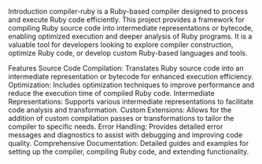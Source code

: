 Introduction
compiler-ruby is a Ruby-based compiler designed to process and execute Ruby code efficiently. This project provides a framework for compiling Ruby source code into intermediate representations or bytecode, enabling optimized execution and deeper analysis of Ruby programs. It is a valuable tool for developers looking to explore compiler construction, optimize Ruby code, or develop custom Ruby-based languages and tools.

Features
Source Code Compilation: Translates Ruby source code into an intermediate representation or bytecode for enhanced execution efficiency.
Optimization: Includes optimization techniques to improve performance and reduce the execution time of compiled Ruby code.
Intermediate Representations: Supports various intermediate representations to facilitate code analysis and transformation.
Custom Extensions: Allows for the addition of custom compilation passes or transformations to tailor the compiler to specific needs.
Error Handling: Provides detailed error messages and diagnostics to assist with debugging and improving code quality.
Comprehensive Documentation: Detailed guides and examples for setting up the compiler, compiling Ruby code, and extending functionality.
